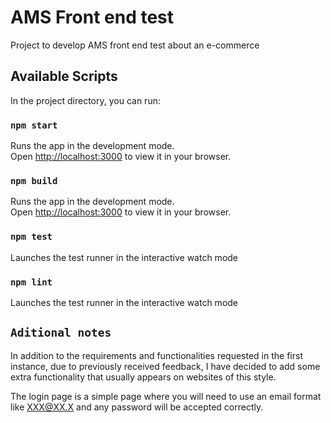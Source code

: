 # AMS Front end test

Project to develop AMS front end test about an e-commerce

## Available Scripts

In the project directory, you can run:

### `npm start`

Runs the app in the development mode.\
Open [http://localhost:3000](http://localhost:3000) to view it in your browser.

### `npm build`

Runs the app in the development mode.\
Open [http://localhost:3000](http://localhost:3000) to view it in your browser.

### `npm test`

Launches the test runner in the interactive watch mode

### `npm lint`

Launches the test runner in the interactive watch mode

## `Aditional notes`

In addition to the requirements and functionalities requested in the first instance, due to previously received feedback, I have decided to add some extra functionality that usually appears on websites of this style.

The login page is a simple page where you will need to use an email format like XXX@XX.X and any password will be accepted correctly.
